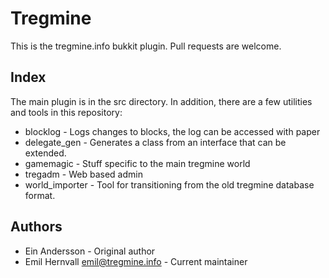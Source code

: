 Tregmine
========

This is the tregmine.info bukkit plugin. Pull requests are welcome.

Index
-----

The main plugin is in the src directory. In addition, there are a few utilities
and tools in this repository:

 * blocklog - Logs changes to blocks, the log can be accessed with paper
 * delegate_gen - Generates a class from an interface that can be extended.
 * gamemagic - Stuff specific to the main tregmine world
 * tregadm - Web based admin
 * world_importer - Tool for transitioning from the old tregmine database
 format.

Authors
-------

 * Ein Andersson - Original author
 * Emil Hernvall <emil@tregmine.info> - Current maintainer
